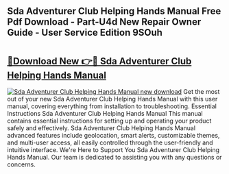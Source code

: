 ## Sda Adventurer Club Helping Hands Manual Free Pdf Download - Part-U4d New Repair Owner Guide - User Service Edition 9SOuh

# <h2><a href="http://bc6448.oget.top/?id=Sda+Adventurer+Club+Helping+Hands+Manual">🔗Download New 👉🔴 Sda Adventurer Club Helping Hands Manual</a></h2>

[![Sda Adventurer Club Helping Hands Manual new download](https://i.imgur.com/5g1atiW.png)](http://bc6448.oget.top/?id=Sda+Adventurer+Club+Helping+Hands+Manual)
Get the most out of your new Sda Adventurer Club Helping Hands Manual with this user manual, covering everything from installation to troubleshooting. Essential Instructions Sda Adventurer Club Helping Hands Manual This manual contains essential instructions for setting up and operating your product safely and effectively. Sda Adventurer Club Helping Hands Manual advanced features include geolocation, smart alerts, customizable themes, and multi-user access, all easily controlled through the user-friendly and intuitive interface. We're Here to Support You Sda Adventurer Club Helping Hands Manual. Our team is dedicated to assisting you with any questions or concerns.
